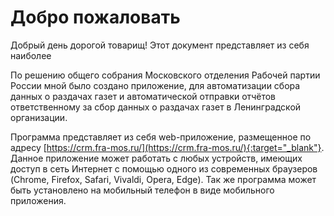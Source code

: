 # Добро пожаловать

Добрый день дорогой товарищ! Этот документ представляет из себя наиболее 

По решению общего собрания Московского отделения Рабочей партии России мной было создано приложение, для автоматизации
сбора данных о раздачах газет и автоматической отправки отчётов ответственному за сбор данных о раздачах газет в
Ленинградской организации.

Программа представляет из себя web-приложение, размещенное по адресу [https://crm.fra-mos.ru/](https://crm.fra-mos.ru/){:target="_blank"}. Данное приложение может
работать с любых устройств, имеющих доступ в сеть Интернет с помощью одного из современных браузеров (Chrome, Firefox,
Safari, Vivaldi, Opera, Edge). Так же программа может быть установлено на мобильный телефон в виде мобильного
приложения.
